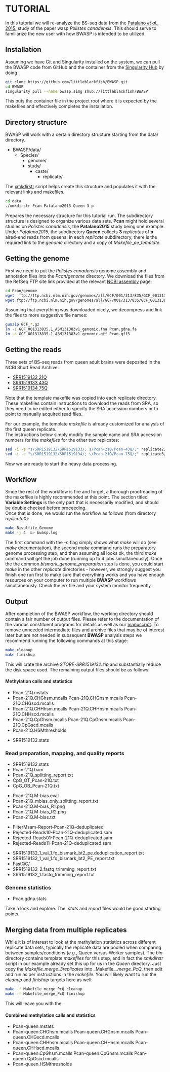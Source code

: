 # TUTORIAL

In this tutorial we will re-analyze the BS-seq data from the [Patalano _et al._, 2015,](http://www.ncbi.nlm.nih.gov/pubmed/26483466) study of the paper wasp _Polistes canadensis_.
This should serve to familiarize the new user with how BWASP is intended to be utilized.

## Installation

Assuming we have Git and  Singularity installed on the system, we can pull the BWASP code from GitHub and the container from the
[Singularity Hub](https://www.singularity-hub.org/collections/763) by doing :

```bash
git clone https://github.com/littleblackfish/BWASP.git
cd BWASP
singularity pull --name bwasp.simg shub://littleblackfish/BWASP
```

This puts the container file in the project root where it is expected by the makefiles and effectively completes the installation.

## Directory structure

BWASP will work with a certain directory structure starting from the data/ directory.

  * BWASP/data/
    * Species/
      * genome/
      * study/
        * caste/
          * replicate/

The [xmkdirstr](data/xmkdirstr) script helps create this structure and populates it with the relevant links and makefiles.

```bash
cd data
./xmkdirstr Pcan Patalano2015 Queen 3 p
```
Prepares the necessary structure for this tutorial run.
The subdirectory structure is designed to organize various data sets.  **Pcan** might hold several studies on _Polistes canadensis_, the **Patalano2015** study being one
example.
Under _Patalano2015_, the subdirectory **Queen** collects **3** _replicates_ of **p** aired-end reads from queens.
In each _replicate_ subdirectory, there is the required link to the _genome_ directory and a copy of _Makefile_\__pe_\__template_.

## Getting the genome

First we need to put the _Polistes canadensis_ genome assembly and annotation files into the _Pcan/genome_ directory.
We download the files from the RefSeq FTP site link provided at the relevant
[NCBI assembly](http://www.ncbi.nlm.nih.gov/assembly/GCF_001313835.1/) page:

```bash
cd Pcan/genome
wget  ftp://ftp.ncbi.nlm.nih.gov/genomes/all/GCF/001/313/835/GCF_001313835.1_ASM131383v1/GCF_001313835.1_ASM131383v1_genomic.fna.gz
wget ftp://ftp.ncbi.nlm.nih.gov/genomes/all/GCF/001/313/835/GCF_001313835.1_ASM131383v1/GCF_001313835.1_ASM131383v1_genomic.gff.gz
```

Assuming that everything was downloaded nicely, we decompress and link the files to more suggestive file names:

```bash
gunzip GCF_*.gz
ln -s GCF_001313835.1_ASM131383v1_genomic.fna Pcan.gdna.fa
ln -s GCF_001313835.1_ASM131383v1_genomic.gff Pcan.gff3
```

## Getting the reads

Three sets of BS-seq reads from queen adult brains were deposited in the NCBI Short Read Archive:

* [SRR1519132 21Q](http://www.ncbi.nlm.nih.gov/sra/SRX656317)
* [SRR1519133 43Q](http://www.ncbi.nlm.nih.gov/sra/SRX656318)
* [SRR1519134 75Q](http://www.ncbi.nlm.nih.gov/sra/SRX656319)

Note that the template makefile was copied into each replicate directory.
These makefiles contain instructions to download the reads from SRA, so they need to be edited  either to specify the SRA accession numbers or to point to manually acquired read files.

For our example, the template _makefile_ is already customized for analysis of the first queen replicate.  
The instructions below simply modify the sample name and SRA accession numbers for the _makefiles_ for the other two replicates:

```bash
sed -i -e "s/SRR1519132/SRR1519133/; s/Pcan-21Q/Pcan-43Q/;" replicate2/Makefile
sed -i -e "s/SRR1519132/SRR1519134/; s/Pcan-21Q/Pcan-75Q/;" replicate3/Makefile
```

Now we are ready to start the heavy data processing.

## Workflow

Since the rest of the workflow is fire and forget, a thorough proofreading of the makefiles is highly recommended at this point.
The section titled **Variable Settings** is the only part that is necessarily modified, and should be double checked before proceeding.  
Once that is done, we would run the workflow as follows (from directory _replicateX_):

```bash
make Bisulfite_Genome
make -j 4  &> bwasp.log
```

The first command with the _-n_ flag simply shows what _make_ will do (see
_make_ documentation), the second _make_ command runs the preparatory genome
processing step, and then assuming all looks ok, the third _make_
command will get the job done (running up to 4 jobs simultaneously).  Once the
the common _bismark_\__genome_\__preparation_ step is done, you
could start _make_ in the other _replicate_ directories - however, we strongly
suggest you finish one run first to make sure that everything works and you
have enough resources on your computer to run multiple __BWASP__ workflows
simultaneously.  Check the _err_ file and your system monitor frequently.

## Output

After completion of the BWASP workflow, the working directory should contain a
fair number of output files.  Please refer to the documentation of the various
constituent programs for details as well as our
[manuscript](http://brendelgroup.org/research/publications.php).
To remove unneeded intermediate files and archive files that may be of
interest later but are not needed in subsequent __BWASP__ analysis steps
we recommend running the following commands at this stage:

```bash
make cleanup
make finishup
```

This will crate the archive _STORE-SRR1519132.zip_ and substantially reduce
the disk space used.  The remaining output files should be as follows:

#### Methylation calls and statistics
* Pcan-21Q.mstats
* Pcan-21Q.CHGhsm.mcalls Pcan-21Q.CHGnsm.mcalls Pcan-21Q.CHGscd.mcalls
* Pcan-21Q.CHHhsm.mcalls Pcan-21Q.CHHnsm.mcalls Pcan-21Q.CHHscd.mcalls
* Pcan-21Q.CpGhsm.mcalls Pcan-21Q.CpGnsm.mcalls Pcan-21Q.CpGscd.mcalls
* Pcan-21Q.HSMthresholds

<!-- -->

- SRR1519132.stats

### Read preparation, mapping, and quality reports
* SRR1519132.stats
* Pcan-21Q.bam
* Pcan-21Q_splitting_report.txt
* CpG_OT_Pcan-21Q.txt
* CpG_OB_Pcan-21Q.txt

<!-- -->

- Pcan-21Q.M-bias.eval
- Pcan-21Q_mbias_only_splitting_report.txt
- Pcan-21Q.M-bias_R1.png
- Pcan-21Q.M-bias_R2.png
- Pcan-21Q.M-bias.txt

<!-- -->

* FilterMsam-Report-Pcan-21Q-deduplicated
* Rejected-Reads10-Pcan-21Q-deduplicated.sam
* Rejected-Reads01-Pcan-21Q-deduplicated.sam
* Rejected-Reads11-Pcan-21Q-deduplicated.sam

<!-- -->

- SRR1519132_1_val_1.fq_bismark_bt2_pe.deduplication_report.txt
- SRR1519132_1_val_1.fq_bismark_bt2_PE_report.txt
- FastQC/
- SRR1519132_2.fastq_trimming_report.txt
- SRR1519132_1.fastq_trimming_report.txt

### Genome statistics
* Pcan.gdna.stats

Take a look and explore.  The _.stats_ and _report_ files would be good
starting points.


## Merging data from multiple replicates
While it is of interest to look at the methylation statistics across
different replicate data sets, typically the replicate data are pooled when
comparing between samples/conditions (_e.g._, Queen versus Worker samples).
The _bin_ directory contains template _makefiles_ for this step, and in fact
the _xmkdirstr_ script in our example already set this up for us in the
_Queen_ directory.  Just copy the _Makefile_\__merge_\__3replicates_ into
_Makefile\_\__merge_\__PcQ_, then edit and run as per instructions in the
_makefile_.  You will likely want to run the _cleanup_ and _finishup_
targets here as well:

```bash
make -f Makefile_merge_PcQ cleanup
make -f Makefile_merge_PcQ finishup
```

This will leave you with the

#### Combined methylation calls and statistics
* Pcan-queen.mstats
* Pcan-queen.CHGhsm.mcalls Pcan-queen.CHGnsm.mcalls Pcan-queen.CHGscd.mcalls
* Pcan-queen.CHHhsm.mcalls Pcan-queen.CHHnsm.mcalls Pcan-queen.CHHscd.mcalls
* Pcan-queen.CpGhsm.mcalls Pcan-queen.CpGnsm.mcalls Pcan-queen.CpGscd.mcalls
* Pcan-queen.HSMthresholds
